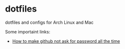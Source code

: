 # dotfiles
dotfiles and configs for Arch Linux and Mac

Some importaint links:

- [How to make github not ask for password all the time](https://www.freecodecamp.org/news/how-to-fix-git-always-asking-for-user-credentials/)


